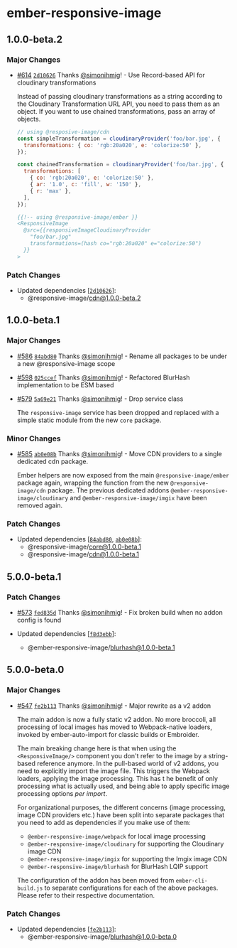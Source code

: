 # ember-responsive-image

## 1.0.0-beta.2

### Major Changes

- [#614](https://github.com/simonihmig/responsive-image/pull/614) [`2d10626`](https://github.com/simonihmig/responsive-image/commit/2d10626daca68fa97c6566bb5203e9861f1dadff) Thanks [@simonihmig](https://github.com/simonihmig)! - Use Record-based API for cloudinary transformations

  Instead of passing cloudinary transformations as a string according to the Cloudinary Transformation URL API, you need to pass them as an object. If you want to use chained transformations, pass an array of objects.

  ```js
  // using @resposive-image/cdn
  const simpleTransformation = cloudinaryProvider('foo/bar.jpg', {
    transformations: { co: 'rgb:20a020', e: 'colorize:50' },
  });

  const chainedTransformation = cloudinaryProvider('foo/bar.jpg', {
    transformations: [
      { co: 'rgb:20a020', e: 'colorize:50' },
      { ar: '1.0', c: 'fill', w: '150' },
      { r: 'max' },
    ],
  });
  ```

  ```hbs
  {{!-- using @responsive-image/ember }}
  <ResponsiveImage
    @src={{responsiveImageCloudinaryProvider
      "foo/bar.jpg"
      transformations=(hash co="rgb:20a020" e="colorize:50")
    }}
  >
  ```

### Patch Changes

- Updated dependencies [[`2d10626`](https://github.com/simonihmig/responsive-image/commit/2d10626daca68fa97c6566bb5203e9861f1dadff)]:
  - @responsive-image/cdn@1.0.0-beta.2

## 1.0.0-beta.1

### Major Changes

- [#586](https://github.com/simonihmig/responsive-image/pull/586) [`84abd80`](https://github.com/simonihmig/responsive-image/commit/84abd808faa6a869207396dd1a64caa695155677) Thanks [@simonihmig](https://github.com/simonihmig)! - Rename all packages to be under a new @responsive-image scope

- [#598](https://github.com/simonihmig/responsive-image/pull/598) [`025ccef`](https://github.com/simonihmig/responsive-image/commit/025ccef1c8a0580a1426126fade5cb7b25aa1859) Thanks [@simonihmig](https://github.com/simonihmig)! - Refactored BlurHash implementation to be ESM based

- [#579](https://github.com/simonihmig/responsive-image/pull/579) [`5a69e21`](https://github.com/simonihmig/responsive-image/commit/5a69e21cca4716332ec41aa7cf9ae143eddd9d1c) Thanks [@simonihmig](https://github.com/simonihmig)! - Drop service class

  The `responsive-image` service has been dropped and replaced with a simple static module from the new `core` package.

### Minor Changes

- [#585](https://github.com/simonihmig/responsive-image/pull/585) [`ab0e08b`](https://github.com/simonihmig/responsive-image/commit/ab0e08ba9731a5c58fe37d160cd01ad6138096cf) Thanks [@simonihmig](https://github.com/simonihmig)! - Move CDN providers to a single dedicated cdn package.

  Ember helpers are now exposed from the main `@responsive-image/ember` package again, wrapping the function from the new `@responsive-image/cdn` package.
  The previous dedicated addons `@ember-responsive-image/cloudinary` and `@ember-responsive-image/imgix` have been removed again.

### Patch Changes

- Updated dependencies [[`84abd80`](https://github.com/simonihmig/responsive-image/commit/84abd808faa6a869207396dd1a64caa695155677), [`ab0e08b`](https://github.com/simonihmig/responsive-image/commit/ab0e08ba9731a5c58fe37d160cd01ad6138096cf)]:
  - @responsive-image/core@1.0.0-beta.1
  - @responsive-image/cdn@1.0.0-beta.1

## 5.0.0-beta.1

### Patch Changes

- [#573](https://github.com/simonihmig/ember-responsive-image/pull/573) [`fed835d`](https://github.com/simonihmig/ember-responsive-image/commit/fed835de43ac86b28d9a5cc80d751adff76df219) Thanks [@simonihmig](https://github.com/simonihmig)! - Fix broken build when no addon config is found

- Updated dependencies [[`f8d3ebb`](https://github.com/simonihmig/ember-responsive-image/commit/f8d3ebb5147878a6c4bbea655756e60600667ce3)]:
  - @ember-responsive-image/blurhash@1.0.0-beta.1

## 5.0.0-beta.0

### Major Changes

- [#547](https://github.com/simonihmig/ember-responsive-image/pull/547) [`fe2b113`](https://github.com/simonihmig/ember-responsive-image/commit/fe2b11311c3bd5d8d8d0e28f2040f1118acc937b) Thanks [@simonihmig](https://github.com/simonihmig)! - Major rewrite as a v2 addon

  The main addon is now a fully static v2 addon. No more broccoli, all processing of local images has moved to Webpack-native loaders, invoked by ember-auto-import for classic builds or Embroider.

  The main breaking change here is that when using the `<ResponsiveImage/>` component you don't refer to the image by a string-based reference anymore. In the pull-based world of v2 addons, you need to explicitly import the image file. This triggers the Webpack loaders, applying the image processing. This has t he benefit of only processing what is actually used, and being able to apply specific image processing options _per import_.

  For organizational purposes, the different concerns (image processing, image CDN providers etc.) have been split into separate packages that you need to add as dependencies if you make use of them:

  - `@ember-responsive-image/webpack` for local image processing
  - `@ember-responsive-image/cloudinary` for supporting the Cloudinary image CDN
  - `@ember-responsive-image/imgix` for supporting the Imgix image CDN
  - `@ember-responsive-image/blurhash` for BlurHash LQIP support

  The configuration of the addon has been moved from `ember-cli-build.js` to separate configurations for each of the above packages. Please refer to their respective documentation.

### Patch Changes

- Updated dependencies [[`fe2b113`](https://github.com/simonihmig/ember-responsive-image/commit/fe2b11311c3bd5d8d8d0e28f2040f1118acc937b)]:
  - @ember-responsive-image/blurhash@1.0.0-beta.0
